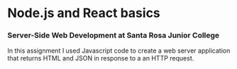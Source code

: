<h1>Node.js and React basics</h1>

<h3>Server-Side Web Development at Santa Rosa Junior College</h3>
<p>
In this assignment I used Javascript code to create a web
 server application that returns HTML and JSON in response
 to a an HTTP request.  </p>

<p></p>


